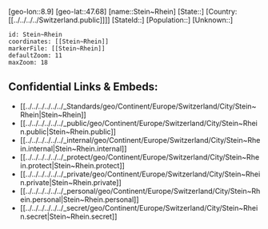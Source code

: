 ﻿---
location: [47.68,8.9]
mapzoom: [7,12] 
mapmarker: city 
type: City
tags:
- geo/City


SpocWebEntityId: 34544
isDeleted: false
confidential: public

---
[geo-lon::8.9]
[geo-lat::47.68]
[name::Stein~Rhein]
[State::]
[Country:[[../../../../Switzerland.public]]]]
[StateId::]
[Population::]
[Unknown::]


```leaflet
id: Stein~Rhein
coordinates: [[Stein~Rhein]]
markerFile: [[Stein~Rhein]]
defaultZoom: 11 
maxZoom: 18
```


## Confidential Links & Embeds: 
- [[../../../../../../_Standards/geo/Continent/Europe/Switzerland/City/Stein~Rhein|Stein~Rhein]] 
- [[../../../../../../_public/geo/Continent/Europe/Switzerland/City/Stein~Rhein.public|Stein~Rhein.public]] 
- [[../../../../../../_internal/geo/Continent/Europe/Switzerland/City/Stein~Rhein.internal|Stein~Rhein.internal]] 
- [[../../../../../../_protect/geo/Continent/Europe/Switzerland/City/Stein~Rhein.protect|Stein~Rhein.protect]] 
- [[../../../../../../_private/geo/Continent/Europe/Switzerland/City/Stein~Rhein.private|Stein~Rhein.private]] 
- [[../../../../../../_personal/geo/Continent/Europe/Switzerland/City/Stein~Rhein.personal|Stein~Rhein.personal]] 
- [[../../../../../../_secret/geo/Continent/Europe/Switzerland/City/Stein~Rhein.secret|Stein~Rhein.secret]] 
